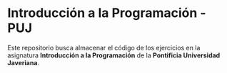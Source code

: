 # Introducción a la Programación - PUJ
Este repositorio busca almacenar el código de los ejercicios en la asignatura **Introducción a la Programación** de la **Pontificia Universidad Javeriana**.
